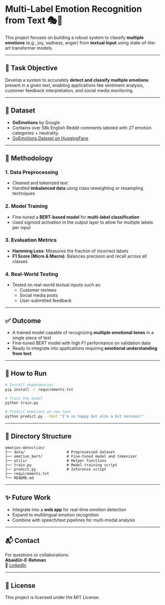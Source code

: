 # Multi-Label Emotion Recognition from Text 🎭🧠

This project focuses on building a robust system to classify **multiple emotions** (e.g., joy, sadness, anger) from **textual input** using state-of-the-art transformer models.

---

## 📌 Task Objective

Develop a system to accurately **detect and classify multiple emotions** present in a given text, enabling applications like sentiment analysis, customer feedback interpretation, and social media monitoring.

---

## 📂 Dataset

- **GoEmotions** by Google
- Contains over 58k English Reddit comments labeled with 27 emotion categories + neutrality.
- [GoEmotions Dataset on HuggingFace](https://huggingface.co/datasets/go_emotions)

---

## 🧪 Methodology

### 1. Data Preprocessing
- Cleaned and tokenized text
- Handled **imbalanced data** using class reweighting or resampling techniques

### 2. Model Training
- Fine-tuned a **BERT-based model** for **multi-label classification**
- Used sigmoid activation in the output layer to allow for multiple labels per input

### 3. Evaluation Metrics
- **Hamming Loss**: Measures the fraction of incorrect labels
- **F1 Score (Micro & Macro)**: Balances precision and recall across all classes

### 4. Real-World Testing
- Tested on real-world textual inputs such as:
  - Customer reviews
  - Social media posts
  - User-submitted feedback

---

## ✅ Outcome

- A trained model capable of recognizing **multiple emotional tones** in a single piece of text
- Fine-tuned BERT model with high F1 performance on validation data
- Ready to integrate into applications requiring **emotional understanding from text**

---

## 🚀 How to Run

```bash
# Install dependencies
pip install -r requirements.txt

# Train the model
python train.py

# Predict emotions on new text
python predict.py --text "I'm so happy but also a bit nervous!"
```

---

## 📁 Directory Structure

```
emotion-detection/
├── data/                   # Preprocessed dataset
├── emotion_bert/           # Fine-tuned model and tokenizer
├── utils/                  # Helper functions
├── train.py                # Model training script
├── predict.py              # Inference script
├── requirements.txt
└── README.md
```

---

## ✨ Future Work

- Integrate into a **web app** for real-time emotion detection
- Expand to multilingual emotion recognition
- Combine with speech/text pipelines for multi-modal analysis

---

## 📬 Contact

For questions or collaborations:  
**AbaidUr-E-Rehman**  
📧 [LinkedIn](https://www.linkedin.com/in/abaidur-e-rehman-03748a272/)

---

## 📜 License

This project is licensed under the MIT License.
```
